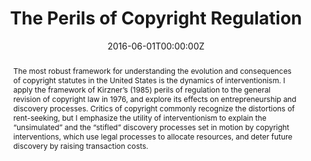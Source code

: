 ---
abstract: The most robust framework for understanding the evolution and consequences of copyright statutes in the United States is the dynamics of interventionism. I apply the framework of Kirzner’s (1985) perils of regulation to the general revision of copyright law in 1976, and explore its effects on entrepreneurship and discovery processes. Critics of copyright commonly recognize the distortions of rent-seeking, but I emphasize the utility of interventionism to explain the “unsimulated” and the “stifled” discovery processes set in motion by copyright interventions, which use legal processes to allocate resources, and deter future discovery by raising transaction costs.

authors:
- admin
date: "2016-06-01T00:00:00Z"
doi: "https://doi.org/https://doi.org/10.1007/s11138-014-0293-5"
url_pdf: "http://papers.ssrn.com/abstract=2396874"
featured: true
projects: []
publication: '*Journal of Institutional Economics, 12*(4)'
publication_short: ""
publication_types:
- "2"
summary: The most robust framework for understanding the evolution and consequences of copyright statutes in the United States is the dynamics of interventionism. I apply the framework of Kirzner’s (1985) perils of regulation to the general revision of copyright law in 1976, and explore its effects on entrepreneurship and discovery processes. Critics of copyright commonly recognize the distortions of rent-seeking, but I emphasize the utility of interventionism to explain the “unsimulated” and the “stifled” discovery processes set in motion by copyright interventions, which use legal processes to allocate resources, and deter future discovery by raising transaction costs.
tags:
- copyright, intellectual property
title: The Perils of Copyright Regulation
---